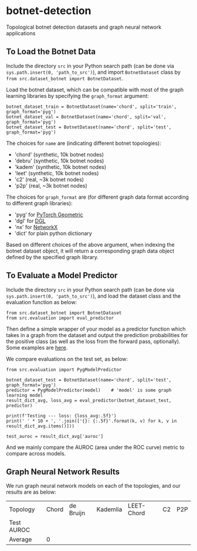 # botnet-detection
Topological botnet detection datasets and graph neural network applications

## To Load the Botnet Data

Include the directory `src` in your Python search path (can be done via `sys.path.insert(0, 'path_to_src')`), and import `BotnetDataset` class by `from src.dataset_botnet import BotnetDataset`.

Load the botnet dataset, which can be compatible with most of the graph learning libraries by specifying the `graph_format` argument:
```
botnet_dataset_train = BotnetDataset(name='chord', split='train', graph_format='pyg')
botnet_dataset_val = BotnetDataset(name='chord', split='val', graph_format='pyg')
botnet_dataset_test = BotnetDataset(name='chord', split='test', graph_format='pyg')
```

The choices for `name` are (indicating different botnet topologies):
- 'chord' (synthetic, 10k botnet nodes)
- 'debru' (synthetic, 10k botnet nodes)
- 'kadem' (synthetic, 10k botnet nodes)
- 'leet' (synthetic, 10k botnet nodes)
- 'c2' (real, ~3k botnet nodes)
- 'p2p' (real, ~3k botnet nodes)

The choices for `graph_format` are (for different graph data format according to different graph libraries):
- 'pyg' for [PyTorch Geometric](https://github.com/rusty1s/pytorch_geometric)
- 'dgl' for [DGL](https://github.com/dmlc/dgl) 
- 'nx' for [NetworkX](https://github.com/networkx/networkx)
- 'dict' for plain python dictionary

Based on different choices of the above argument, when indexing the botnet dataset object, it will return a corresponding graph data object defined by the specified graph library.

## To Evaluate a Model Predictor

Include the directory `src` in your Python search path (can be done via `sys.path.insert(0, 'path_to_src')`), and load the dataset class and the evaluation function as below:

```
from src.dataset_botnet import BotnetDataset
from src.evaluation import eval_predictor
```

Then define a simple wrapper of your model as a predictor function which takes in a graph from the dataset and output the prediction probabilities for the positive class (as well as the loss from the forward pass, optionally). Some examples are [here](./src/evaluation.py#L99).

We compare evaluations on the test set, as below:

```
from src.evaluation import PygModelPredictor

botnet_dataset_test = BotnetDataset(name='chord', split='test', graph_format='pyg')
predictor = PygModelPredictor(model)    # 'model' is some graph learning model
result_dict_avg, loss_avg = eval_predictor(botnet_dataset_test, predictor)

print(f'Testing --- loss: {loss_avg:.5f}')
print(' ' * 10 + ', '.join(['{}: {:.5f}'.format(k, v) for k, v in result_dict_avg.items()]))

test_auroc = result_dict_avg['auroc']
```

And we mainly compare the AUROC (area under the ROC curve) metric to compare across models.

## Graph Neural Network Results

We run graph neural network models on each of the topologies, and our results are as below:

<!--| Topology | Chord | de Bruijn | Kademlia | LEET-Chord | C2 | P2P |-->
<!--|:---:|:---:|:---:|:---:|:---:|:---:|:---:|-->
<!--| Test AUROC | | | | | | |-->
<!--| Average Over Topologies <td colspan=6> 0 </td>|-->

<table align="center">
  <tr>
    <td> Topology </td>
    <td> Chord </td>
    <td> de Bruijn </td>
    <td> Kademlia </td>
    <td> LEET-Chord </td>
    <td> C2 </td>
    <td> P2P </td>
  </tr>
    
  <tr>
    <td> Test AUROC </td>
    <td>  </td>
    <td>  </td>
    <td>  </td>
    <td>  </td>
    <td>  </td>
    <td>  </td>
  </tr>
  <tr>
    <td> Average </td>
    <td colspan="6"> 0 </td>
  </tr>
</table>
